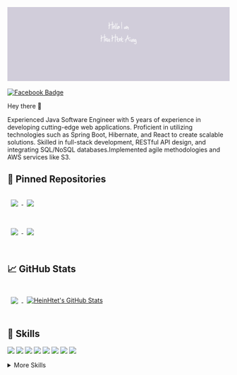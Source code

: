 ![HeinHtet's GitHub Banner](./assets/GitHubHeader.png)

[![Facebook Badge](https://img.shields.io/badge/Facebook-Profile-informational?style=flat&logo=facebook&logoColor=white&color=1CA2F1)](https://www.facebook.com/h.dawnape/)


Hey there 👋

Experienced Java Software Engineer with 5 years of experience in developing cutting-edge web applications. Proficient in utilizing
technologies such as Spring Boot, Hibernate, and React to create scalable solutions. Skilled in full-stack development, RESTful API design, and
integrating SQL/NoSQL databases.Implemented agile methodologies and AWS services like S3.

## 📌 Pinned Repositories

<a href="https://github.com/maysukyinaing/TypeScript-Fundamentals">
  <img align="center" style="margin:1rem 0.5rem" src="https://github-readme-stats.vercel.app/api/pin/?username=maysukyinaing&repo=TypeScript-Fundamentals&title_color=ffffff&text_color=1A2B34&icon_color=4AB197&bg_color=d1cdda" />
</a>

<a href="https://github.com/maysukyinaing/angular-testing-e2e">
  <img align="center" style="margin:1rem 0.5rem" src="https://github-readme-stats.vercel.app/api/pin/?username=maysukyinaing&repo=angular-testing-e2e&title_color=ffffff&text_color=1A2B34&icon_color=4AB197&bg_color=d1cdda" />
</a>
<br>
<br>
<a href="https://github.com/maysukyinaing/rest-template">
  <img align="center" style="margin:1rem 0.5rem" src="https://github-readme-stats.vercel.app/api/pin/?username=maysukyinaing&repo=rest-template&title_color=ffffff&text_color=1A2B34&icon_color=4AB197&bg_color=d1cdda" />
</a>

<a href="https://github.com/maysukyinaing/dynamic-components">
  <img align="center" style="margin:1rem 0.5rem" src="https://github-readme-stats.vercel.app/api/pin/?username=maysukyinaing&repo=dynamic-components&title_color=ffffff&text_color=1A2B34&icon_color=4AB197&bg_color=d1cdda" />
</a>

<br>
<br>

## &#x1f4c8; GitHub Stats
<br>

<a href="https://github.com/heinhtetaungms">
  <img align="center" style="margin:0.5rem" src="https://github-readme-stats.vercel.app/api/top-langs/?username=heinhtetaungms&hide=html,css&title_color=ffffff&text_color=1A2B34&icon_color=4AB197&bg_color=d1cdda" />
</a>

<a href="https://github.com/heinhtetaungms">
  <img align="center" style="margin:0.5rem" src="https://github-readme-stats.vercel.app/api?username=heinhtetaungms&show_icons=true&line_height=27&count_private=true&title_color=ffffff&text_color=1A2B34&icon_color=4AB197&bg_color=d1cdda" alt="HeinHtet's GitHub Stats" />
</a>

<br>
<br>


## 💼 Skills

![](https://img.shields.io/badge/Code-Angular-informational?style=flat&logo=angular&logoColor=white&color=4AB197)
![](https://img.shields.io/badge/Code-JavaScript-informational?style=flat&logo=JavaScript&logoColor=white&color=4AB197)
![](https://img.shields.io/badge/Code-TypeScript-informational?style=flat&logo=TypeScript&logoColor=white&color=4AB197)
![](https://img.shields.io/badge/Code-Java-informational?style=flat&logo=Java&logoColor=white&color=4AB197)
![](https://img.shields.io/badge/Code-SpringBoot-informational?style=flat&logo=Spring&logoColor=white&color=4AB197)
![](https://img.shields.io/badge/Code-CSharp-informational?style=flat&logo=c-sharp&logoColor=white&color=4AB197)
![](https://img.shields.io/badge/Code-.NET-informational?style=flat&logo=.net&logoColor=white&color=4AB197)
![](https://img.shields.io/badge/Code-MySQL-informational?style=flat&logo=MySQL&logoColor=white&color=4AB197)


<details>
<summary>More Skills</summary>


![](https://img.shields.io/badge/Style-CSS-informational?style=flat&logo=css3&logoColor=white&color=4AB197)
![](https://img.shields.io/badge/Style-Tailwind-informational?style=flat&logo=Tailwind-CSS&logoColor=white&color=4AB197)
![](https://img.shields.io/badge/Style-Sass-informational?style=flat&logo=Sass&logoColor=white&color=4AB197)

